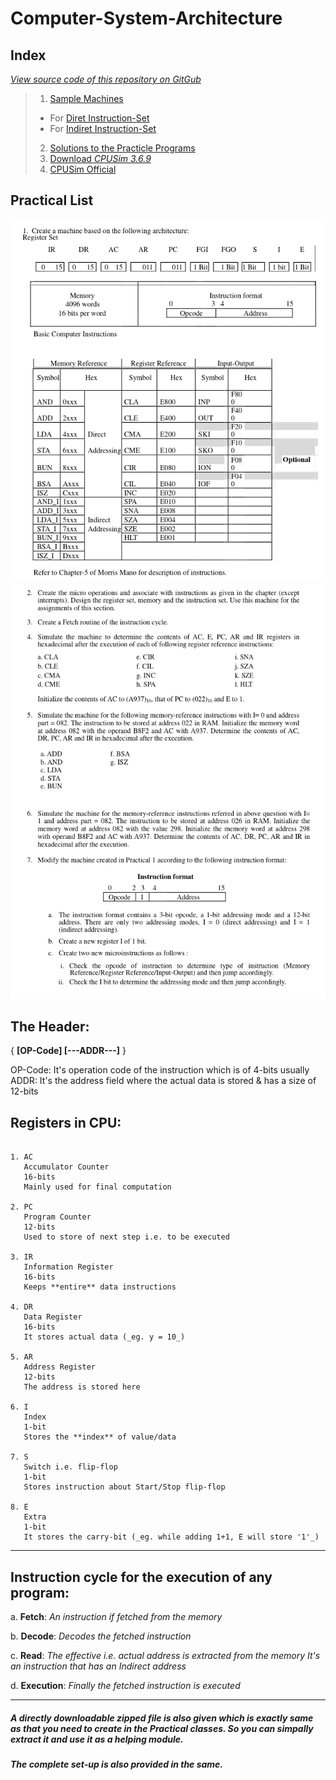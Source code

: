 # Computer-System-Architecture

## Index  
[_View source code of this repository on GitGub_](https://github.com/ravi-prakash1907/Computer-System-Architecture/)  

>
> 1. [Sample Machines](https://github.com/ravi-prakash1907/Computer-System-Architecture/tree/master/Machines)  
>   - For [Diret Instruction-Set](https://github.com/ravi-prakash1907/Computer-System-Architecture/tree/master/Machines/2061_Direct_Ravi)  
>   - For [Indiret Instruction-Set](https://github.com/ravi-prakash1907/Computer-System-Architecture/tree/master/Machines/2061_Indirect_Ravi)  
> 2. [Solutions to the Practicle Programs](https://github.com/ravi-prakash1907/Computer-System-Architecture/tree/master/Operations%20for%20Programs)  
> 3. [Download _CPUSim 3.6.9_](https://github.com/ravi-prakash1907/Computer-System-Architecture/raw/master/CPUSim3.6.9%20Downloadable.tar.gz)  
> 4. [CPUSim Official](https://www.cs.colby.edu/djskrien/CPUSim/)  
> 

## Practical List  
![P1](./Practical%20List/p1.png)
![P2](./Practical%20List/p2.png)


## The Header:
  { **[OP-Code] [---ADDR---]** }

  OP-Code: It's operation code of the instruction which is of 4-bits usually
  ADDR: It's the address field where the actual data is stored & has a size of 12-bits


## Registers in CPU:
```

1. AC
   Accumulator Counter
   16-bits
   Mainly used for final computation

2. PC
   Program Counter
   12-bits
   Used to store of next step i.e. to be executed

3. IR
   Information Register
   16-bits
   Keeps **entire** data instructions

4. DR
   Data Register
   16-bits
   It stores actual data (_eg. y = 10_)

5. AR
   Address Register
   12-bits
   The address is stored here

6. I
   Index
   1-bit
   Stores the **index** of value/data

7. S
   Switch i.e. flip-flop
   1-bit
   Stores instruction about Start/Stop flip-flop

8. E
   Extra
   1-bit
   It stores the carry-bit (_eg. while adding 1+1, E will store '1'_)

```

<hr />

## Instruction cycle for the execution of any program:

a. **Fetch**:
    _An instruction if fetched from the memory_

b. **Decode**:
    _Decodes the fetched instruction_

c. **Read**:
    _The effective i.e. actual address is extracted from the memory_
    _It's an instruction that has an Indirect address_

d. **Execution**:
    _Finally the fetched instruction is executed_

<hr />

##### A directly downloadable zipped file is also given which is exactly same as that you need to create in the Practical classes. So you can simpally extract it and use it as a helping module.
##### The complete set-up is also provided in the same.
